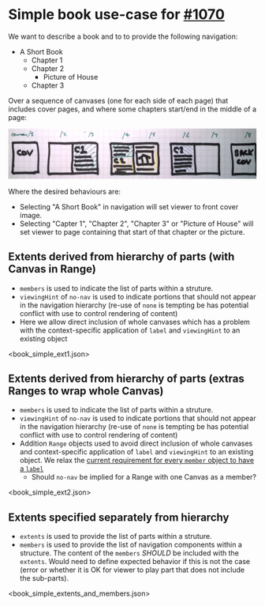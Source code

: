 # Simple book use-case for [#1070](https://github.com/IIIF/iiif.io/issues/1070)

We want to describe a book and to to provide the following navigation:

  * A Short Book
    * Chapter 1
    * Chapter 2
      * Picture of House
    * Chapter 3

Over a sequence of canvases (one for each side of each page) that includes cover pages, and where some chapters start/end in the middle of a page:

![Book canvases](book_simple.png)

Where the desired behaviours are:

  * Selecting "A Short Book" in navigation will set viewer to front cover image.
  * Selecting "Capter 1", "Chapter 2", "Chapter 3" or "Picture of House" will set viewer to page containing that start of that chapter or the picture.

## Extents derived from hierarchy of parts (with Canvas in Range)

  * `members` is used to indicate the list of parts within a struture.
  * `viewingHint` of `no-nav` is used to indicate portions that should not appear in the navigation hierarchy (re-use of `none` is tempting be has potential conflict with use to control rendering of content)
  * Here we allow direct inclusion of whole canvases which has a problem with the context-specific application of `label` and `viewingHint` to an existing object

<book_simple_ext1.json>

## Extents derived from hierarchy of parts (extras Ranges to wrap whole Canvas)

  * `members` is used to indicate the list of parts within a struture.
  * `viewingHint` of `no-nav` is used to indicate portions that should not appear in the navigation hierarchy (re-use of `none` is tempting be has potential conflict with use to control rendering of content)
  * Addition `Range` objects used to avoid direct inclusion of whole canvases and context-specific application of `label` and `viewingHint` to an existing object. We relax the [current requirement for every `member` object to have a `label`](http://iiif.io/api/presentation/2.1/#members)
    * Should `no-nav` be implied for a Range with one Canvas as a member?

<book_simple_ext2.json>


## Extents specified separately from hierarchy

  * `extents` is used to provide the list of parts within a struture.
  * `members` is used to provide the list of navigation components within a structure. The content of the `members` _SHOULD_ be included with the `extents`. Would need to define expected behavior if this is not the case (error or whether it is OK for viewer to play part that does not include the sub-parts).

<book_simple_extents_and_members.json>